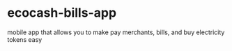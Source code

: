 # ecocash-bills-app
mobile app that allows you to make pay merchants, bills, and buy electricity tokens easy
